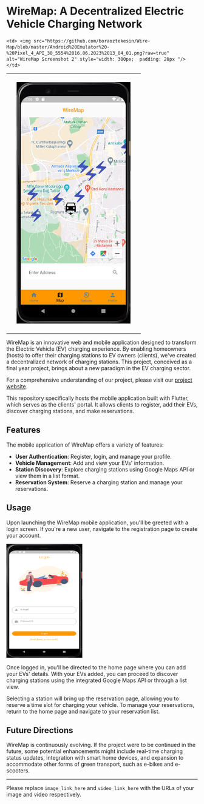 # WireMap: A Decentralized Electric Vehicle Charging Network

<table>
  <tr>
    <td> <img src="https://github.com/boraoztekesin/Wire-Map/blob/master/Android%20Emulator%20-%20Pixel_4_API_30_5554%2016.06.2023%2013_03_09.png?raw=true" alt="WireMap Screenshot 1" style="width: 300px;  padding: 20px"/> </td>
    
    <td> <img src="https://github.com/boraoztekesin/Wire-Map/blob/master/Android%20Emulator%20-%20Pixel_4_API_30_5554%2016.06.2023%2013_04_01.png?raw=true" alt="WireMap Screenshot 2" style="width: 300px;  padding: 20px "/> </td>
  </tr>
</table>

WireMap is an innovative web and mobile application designed to transform the Electric Vehicle (EV) charging experience. By enabling homeowners (hosts) to offer their charging stations to EV owners (clients), we've created a decentralized network of charging stations. This project, conceived as a final year project, brings about a new paradigm in the EV charging sector.

For a comprehensive understanding of our project, please visit our [project website](https://wiremap-landing-8cnf.vercel.app/).

This repository specifically hosts the mobile application built with Flutter, which serves as the clients' portal. It allows clients to register, add their EVs, discover charging stations, and make reservations.

## Features

The mobile application of WireMap offers a variety of features:

- **User Authentication**: Register, login, and manage your profile.
- **Vehicle Management**: Add and view your EVs' information.
- **Station Discovery**: Explore charging stations using Google Maps API or view them in a list format.
- **Reservation System**: Reserve a charging station and manage your reservations.

## Usage


Upon launching the WireMap mobile application, you'll be greeted with a login screen. If you're a new user, navigate to the registration page to create your account.

<img src="https://github.com/boraoztekesin/Wire-Map/blob/master/Android%20Emulator%20-%20Pixel_4_API_30_5554%2016.06.2023%2012_59_41.png?raw=true" alt="WireMap Screenshot 3" width="200" height="300"/>

Once logged in, you'll be directed to the home page where you can add your EVs' details. With your EVs added, you can proceed to discover charging stations using the integrated Google Maps API or through a list view.

Selecting a station will bring up the reservation page, allowing you to reserve a time slot for charging your vehicle. To manage your reservations, return to the home page and navigate to your reservation list.

## Future Directions

WireMap is continuously evolving. If the project were to be continued in the future, some potential enhancements might include real-time charging status updates, integration with smart home devices, and expansion to accommodate other forms of green transport, such as e-bikes and e-scooters.

---

Please replace `image_link_here` and `video_link_here` with the URLs of your image and video respectively.

